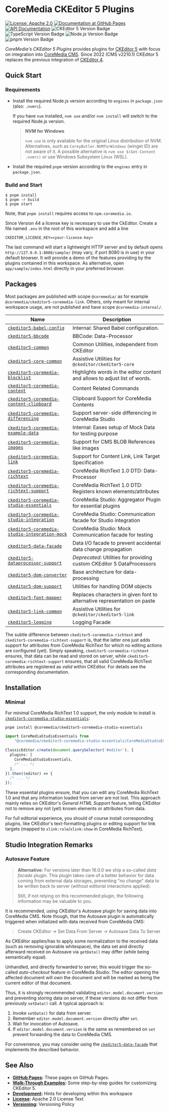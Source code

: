 # CoreMedia CKEditor 5 Plugins

[![License: Apache 2.0][badge:license:Apache2]](./LICENSE)
[![Documentation at GitHub Pages][badge:docs:GHPages]][gp:ckeditor-plugins]
[![API Documentation][docs:api:badge]][docs:api]
![CKEditor 5 Version Badge][badge:ckeditor]
![TypeScript Version Badge][badge:lang:typescript]
![Node.js Version Badge][badge:engine:nodejs]
![pnpm Version Badge][badge:engine:pnpm]

_CoreMedia's CKEditor 5 Plugins_ provides plugins for [CKEditor 5][] with focus
on integration into [CoreMedia CMS][]. Since 2022 (CMS v2210.1) CKEditor 5
replaces the previous integration of [CKEditor 4][].

## Quick Start

### Requirements

* Install the required Node.js version according to `engines` in `package.json`
  (also: `.nvmrc`).

  If you have `nvm` installed, `nvm use` and/or `nvm install` will switch to the
  required Node.js version.

  > **NVM for Windows**
  >
  > `nvm use` is only available for the original Linux distribution of NVM.
  > Alternatives, such as `CoreyButler.NVMforWindows` (winget ID) are not
  > aware of it. A possible alternative is `nvm use $(Get-Content .nvmrc)` or
  > use Windows Subsystem Linux (WSL).

* Install the required `pnpm` version according to the `engines` entry in
  `package.json`.

### Build and Start

```text
$ pnpm install
$ pnpm -r build
$ pnpm start
```

Note, that `pnpm install` requires access to `npm.coremedia.io`.

Since Version 44 a license key is necessary to use the CkEditor.
Create a file named `.env` in the root of this workspace and add a line

```text
CKEDITOR_LICENSE_KEY=<your-license-key>
```

The last command will start a lightweight HTTP server and by default opens
`http://127.0.0.1:8080/sample/` (may vary, if port 8080 is in use) in your
default browser. It will provide a demo of the features providing by the
plugins contained in this workspace. As alternative, open
`app/sample/index.html` directly in your preferred browser.

## Packages

Most packages are published with scope `@coremedia/` as for example
`@coremedia/ckeditor5-coremedia-link`. Others, only meant for internal
workspace usage, are not published and have scope `@coremedia-internal/`.

| Name                                              | Description                                                                |
|---------------------------------------------------|----------------------------------------------------------------------------|
| [`ckeditor5-babel-config`][]                      | Internal: Shared Babel configuration.                                      |
| [`ckeditor5-bbcode`][]                            | BBCode: Data-Processor                                                     |
| [`ckeditor5-common`][]                            | Common Utilities, independent from CKEditor                                |
| [`ckeditor5-core-common`][]                       | Assistive Utilities for `@ckeditor/ckeditor5-core`                         |
| [`ckeditor5-coremedia-blocklist`][]               | Highlights words in the editor content and allows to adjust list of words. |
| [`ckeditor5-coremedia-content`][]                 | Content Related Commands                                                   |
| [`ckeditor5-coremedia-content-clipboard`][]       | Clipboard Support for CoreMedia Contents                                   |
| [`ckeditor5-coremedia-differencing`][]            | Support server-side differencing in CoreMedia Studio                       |
| [`ckeditor5-coremedia-example-data`][]            | Internal: Eases setup of Mock Data for testing purpose                     |
| [`ckeditor5-coremedia-images`][]                  | Support for CMS BLOB References like images                                |
| [`ckeditor5-coremedia-link`][]                    | Support for Content Link, Link Target Specification                        |
| [`ckeditor5-coremedia-richtext`][]                | CoreMedia RichText 1.0 DTD: Data-Processor                                 |
| [`ckeditor5-coremedia-richtext-support`][]        | CoreMedia RichText 1.0 DTD: Registers known elements/attributes            |
| [`ckeditor5-coremedia-studio-essentials`][]       | CoreMedia Studio: Aggregator Plugin for essential plugins                  |
| [`ckeditor5-coremedia-studio-integration`][]      | CoreMedia Studio: Communication facade for Studio integration              |
| [`ckeditor5-coremedia-studio-integration-mock`][] | CoreMedia Studio: Mock Communication facade for testing                    |
| [`ckeditor5-data-facade`][]                       | Data I/O facade to prevent accidental data change propagation              |
| [`ckeditor5-dataprocessor-support`][]             | _Deprecated:_ Utilities for providing custom CKEditor 5 DataProcessors     |
| [`ckeditor5-dom-converter`][]                     | Base architecture for data-processing                                      |
| [`ckeditor5-dom-support`][]                       | Utilities for handling DOM objects                                         |
| [`ckeditor5-font-mapper`][]                       | Replaces characters in given font to alternative representation on paste   |
| [`ckeditor5-link-common`][]                       | Assistive Utilities for `@ckeditor/ckeditor5-link`                         |
| [`ckeditor5-logging`][]                           | Logging Facade                                                             |

The subtle difference between `ckeditor5-coremedia-richtext` and
`ckeditor5-coremedia-richtext-support` is, that the latter one just adds support
for attributes from CoreMedia RichText for which no editing actions are
configured
(yet). Simply speaking, `ckeditor5-coremedia-richtext` ensures, that data can be
read and stored on server, while `ckeditor5-coremedia-richtext-support` ensures,
that all valid CoreMedia RichText attributes are registered as _valid_ within
CKEditor. For details see the corresponding documentation.

## Installation

### Minimal

For minimal CoreMedia RichText 1.0 support, the only module to install is
[`ckeditor5-coremedia-studio-essentials`][]:

```text
pnpm install @coremedia/ckeditor5-coremedia-studio-essentials
```

```ts
import CoreMediaStudioEssentials from
    "@coremedia/ckeditor5-coremedia-studio-essentials/CoreMediaStudioEssentials";

ClassicEditor.create(document.querySelector('#editor'), {
  plugins: [
    CoreMediaStudioEssentials,
    /* ... */
  ],
}).then((editor) => {
  /* ... */
});
```

These essential plugins ensure, that you can edit any CoreMedia RichText 1.0
and that any information loaded from server are not lost. This approach
mainly relies on CKEditor's _General HTML Support_ feature, telling
CKEditor not to remove any not (yet) known elements or attributes from data.

For full editorial experience, you should of course install corresponding
plugins, like CKEditor's text-formatting plugins or editing support for link
targets (mapped to `xlink:role`/`xlink:show` in CoreMedia RichText).

## Studio Integration Remarks

### Autosave Feature

> **Alternative:** For versions later than 16.0.0 we ship a so-called
> _data facade_ plugin. This plugin takes care of a better behavior
> for data coming from external data storages, preventing "no change" data
> to be written back to server (without editorial interactions applied).
>
> Still, if not relying on this recommended plugin, the following information
> may be valuable to you.

It is recommended, using CKEditor's Autosave plugin for saving data into
CoreMedia CMS. Note though, that the Autosave plugin is automatically triggered
when initialized with data received from CoreMedia CMS:

> Create CKEditor → Set Data From Server → Autosave Data To Server

As CKEditor applies/has to apply some normalization to the received data (such
as removing ignorable whitespace), the data set and directly afterward
received on Autosave via `getData()` may differ (while being semantically
equal).

Unhandled, and directly forwarded to server, this would trigger the so-called
_auto-checkout_ feature in CoreMedia Studio: The editor opening the affected
document will _own_ the document and will be marked as being the current
editor of that document.

Thus, it is strongly recommended validating `editor.model.document.version`
and preventing storing data on server, if these versions do not differ from
previously `setData()` call. A typical approach is:

1. Invoke `setData()` for data from server.
2. Remember `editor.model.document.version` directly after `set`.
3. Wait for invocation of Autosave.
4. If `editor.model.document.version` is the same as remembered on `set` prevent
   forwarding the data to CoreMedia CMS.

For convenience, you may consider using the [`ckeditor5-data-facade`][] that
implements the described behavior.

## See Also

* **[GitHub Pages][gp:ckeditor-plugins]:** These pages on GitHub Pages.
* **[Walk-Through Examples](./examples/README.md):** Some step-by-step guides
  for customizing CKEditor 5.
* **[Development](./DEVELOPMENT.md):** Hints for developing within this
  workspace
* **[License](./LICENSE):** Apache 2.0 License Text
* **[Versioning](./VERSIONING.md):** Versioning Policy

<!-- ===========================================================[References] -->

[`ckeditor5-babel-config`]: <./packages/ckeditor5-babel-config> "@coremedia-internal/ckeditor5-babel-config"

[`ckeditor5-bbcode`]: <./packages/ckeditor5-bbcode> "@coremedia/ckeditor5-bbcode"

[`ckeditor5-common`]: <./packages/ckeditor5-common> "@coremedia/ckeditor5-common"

[`ckeditor5-core-common`]: <./packages/ckeditor5-core-common> "@coremedia/ckeditor5-core-common"

[`ckeditor5-coremedia-blocklist`]: <./packages/ckeditor5-coremedia-blocklist> "@coremedia/ckeditor5-coremedia-blocklist"

[`ckeditor5-coremedia-content`]: <./packages/ckeditor5-coremedia-content> "@coremedia/ckeditor5-coremedia-content"

[`ckeditor5-coremedia-content-clipboard`]: <./packages/ckeditor5-coremedia-content-clipboard> "@coremedia/ckeditor5-coremedia-content-clipboard"

[`ckeditor5-coremedia-differencing`]: <./packages/ckeditor5-coremedia-differencing> "@coremedia/ckeditor5-coremedia-differencing"

[`ckeditor5-coremedia-example-data`]: <./packages/ckeditor5-coremedia-example-data> "@coremedia-internal/ckeditor5-coremedia-example-data"

[`ckeditor5-coremedia-images`]: <./packages/ckeditor5-coremedia-images> "@coremedia/ckeditor5-coremedia-images"

[`ckeditor5-coremedia-link`]: <./packages/ckeditor5-coremedia-link> "@coremedia/ckeditor5-coremedia-link"

[`ckeditor5-coremedia-richtext`]: <./packages/ckeditor5-coremedia-richtext> "@coremedia/ckeditor5-coremedia-richtext"

[`ckeditor5-coremedia-richtext-support`]: <./packages/ckeditor5-coremedia-richtext-support> "@coremedia/ckeditor5-coremedia-richtext-support"

[`ckeditor5-coremedia-studio-essentials`]: <./packages/ckeditor5-coremedia-studio-essentials> "@coremedia/ckeditor5-coremedia-studio-essentials"

[`ckeditor5-coremedia-studio-integration`]: <./packages/ckeditor5-coremedia-studio-integration> "@coremedia/ckeditor5-coremedia-studio-integration"

[`ckeditor5-coremedia-studio-integration-mock`]: <./packages/ckeditor5-coremedia-studio-integration-mock> "@coremedia/ckeditor5-coremedia-studio-integration-mock"

[`ckeditor5-data-facade`]: <./packages/ckeditor5-data-facade> "@coremedia/ckeditor5-data-facade"

[`ckeditor5-dataprocessor-support`]: <./packages/ckeditor5-dataprocessor-support> "@coremedia/ckeditor5-dataprocessor-support"

[`ckeditor5-dom-converter`]: <./packages/ckeditor5-dom-converter> "@coremedia/ckeditor5-dom-converter"

[`ckeditor5-dom-support`]: <./packages/ckeditor5-dom-support> "@coremedia/ckeditor5-dom-support"

[`ckeditor5-font-mapper`]: <./packages/ckeditor5-font-mapper> "@coremedia/ckeditor5-font-mapper"

[`ckeditor5-link-common`]: <./packages/ckeditor5-link-common> "@coremedia/ckeditor5-link-common"

[`ckeditor5-logging`]: <./packages/ckeditor5-logging> "@coremedia/ckeditor5-logging"

[docs:api]: <https://coremedia.github.io/ckeditor-plugins/docs/api/> "CoreMedia CKEditor 5 Plugins – API Documentation"

[docs:api:badge]: <https://img.shields.io/badge/docs-%F0%9F%93%83%20API-informational?style=for-the-badge>

[badge:docs:GHPages]: <https://img.shields.io/badge/docs-%F0%9F%93%9D%20GH%20Pages-informational?style=for-the-badge>

[badge:license:Apache2]: <https://img.shields.io/badge/license-Apache_2.0-informational?style=for-the-badge>

[badge:engine:nodejs]: <https://img.shields.io/badge/Node.js-20-informational?style=for-the-badge&logo=node.js&logoColor=white>

[badge:engine:pnpm]: <https://img.shields.io/badge/pnpm-8.6.9-informational?style=for-the-badge&logo=pnpm&logoColor=white>

[badge:lang:typescript]: <https://img.shields.io/badge/TypeScript-5.3.3-informational?style=for-the-badge&logo=typescript&logoColor=white>

[badge:ckeditor]: <https://img.shields.io/badge/CKEditor-41.1.0-informational?style=for-the-badge&logo=ckeditor5&logoColor=white>

[CKEditor 4]: <https://ckeditor.com/ckeditor-4/> "CKEditor 4 | Visual Text Editor for HTML"

[CKEditor 5]: <https://ckeditor.com/ckeditor-5/> "CKEditor 5 | Powerful Framework with Modular Architecture"

[CoreMedia CMS]: <https://www.coremedia.com/> "Best-of-Breed Digital Experience Platform CoreMedia"

[gp:ckeditor-plugins]: <https://coremedia.github.io/ckeditor-plugins/>  "CoreMedia CKEditor 5 Plugins – GitHub Pages"
